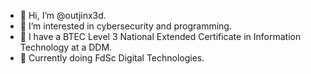 - 👋 Hi, I’m @outjinx3d.
- 👀 I’m interested in cybersecurity and programming.
- 🌱 I have a BTEC Level 3 National Extended Certificate in Information Technology at a DDM.
- 🚀 Currently doing FdSc Digital Technologies.
<!---
outjinx3d/outjinx3d is a ✨ special ✨ repository because its `README.md` (this file) appears on your GitHub profile.
You can click the Preview link to take a look at your changes.
--->
